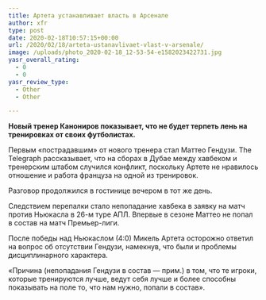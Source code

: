 ```yaml
---
title: Артета устанавливает власть в Арсенале
author: xfr
type: post
date: 2020-02-18T10:57:15+00:00
url: /2020/02/18/arteta-ustanavlivaet-vlast-v-arsenale/
image: /uploads/photo_2020-02-18_12-53-54-e1582023422731.jpg
yasr_overall_rating:
  - 0
  - 0
yasr_review_type:
  - Other
  - Other

---
```

**Новый тренер Канониров показывает, что не будет терпеть лень на тренировках от своих футболистах.**

Первым «пострадавшим» от нового тренера стал Маттео Гендузи. The Telegraph рассказывает, что на сборах в Дубае между хавбеком и тренерским штабом случился конфликт, поскольку Артете не нравилось отношение и работа француза на одной из тренировок.

Разговор продолжился в гостинице вечером в тот же день.

Следствием перепалки стало непопадание хавбека в заявку на матч против Ньюкасла в 26-м туре АПЛ. Впервые в сезоне Маттео не попал в состав на матч Премьер-лиги.

После победы над Ньюкаслом (4:0) Микель Артета осторожно ответил на вопрос об отсутствии Гендузи, намекнув, что были и проблемы дисциплинарного характера.

«Причина (непопадания Гендузи в состав &#8212; прим.) в том, что те игроки, которые тренируются лучше, ведут себя лучше и более способны показывать на поле то, что нам нужно, попали в состав».